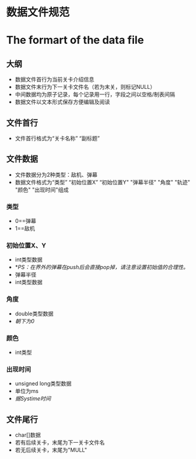 # 数据文件规范
# The formart of the data file

## 大纲
* 数据文件首行为当前关卡介绍信息
* 数据文件末行为下一关卡文件名（若为末关，则标记NULL）
* 中间数据均为原子记录，每个记录用一行，字段之间以空格/制表间隔
* 数据文件以文本形式保存方便编辑及阅读
## 文件首行
* 文件首行格式为“关卡名称” “副标题”
## 文件数据
* 文件数据分为2种类型：敌机、弹幕
* 数据文件格式为“类型”  “初始位置X” “初始位置Y" "弹幕半径" "角度" "轨迹" "颜色" "出现时间"组成
### 类型
* 0==弹幕
* 1==敌机
### 初始位置X、Y
* int类型数据
*  **PS：在界外的弹幕在push后会直接pop掉，请注意设置初始值的合理性。*
*  弹幕半径
*  int类型数据
###  角度
* double类型数据
*  *朝下为0*
### 颜色
* int类型
### 出现时间
* unsigned long类型数据
* 单位为ms
* *据Systime时间*
## 文件尾行
* char[]数据
* 若有后续关卡，末尾为下一关卡文件名
* 若无后续关卡，末尾为"MULL"
